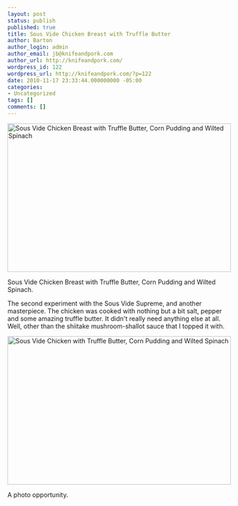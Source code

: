 ```yaml
---
layout: post
status: publish
published: true
title: Sous Vide Chicken Breast with Truffle Butter
author: Barton
author_login: admin
author_email: jb@knifeandpork.com
author_url: http://knifeandpork.com/
wordpress_id: 122
wordpress_url: http://knifeandpork.com/?p=122
date: 2010-11-17 23:33:44.000000000 -05:00
categories:
- Uncategorized
tags: []
comments: []
---
```

<a title="Sous Vide Chicken Breast with Truffle Butter, Corn Pudding and Wilted Spinach by phy5ics, on Flickr" href="http://www.flickr.com/photos/phy5ics/5186741476/"><img src="http://farm5.static.flickr.com/4125/5186741476_1a6ac0720e.jpg" alt="Sous Vide Chicken Breast with Truffle Butter, Corn Pudding and Wilted Spinach" width="500" height="333" /></a>

Sous Vide Chicken Breast with Truffle Butter, Corn Pudding and Wilted Spinach.

The second experiment with the Sous Vide Supreme, and another masterpiece.  The chicken was cooked with nothing but a bit salt, pepper and some amazing truffle butter.  It didn't really need anything else at all.  Well, other than the shiitake mushroom-shallot sauce that I topped it with.

<a title="Sous Vide Chicken with Truffle Butter, Corn Pudding and Wilted Spinach by phy5ics, on Flickr" href="http://www.flickr.com/photos/phy5ics/5186747702/"><img src="http://farm2.static.flickr.com/1014/5186747702_09c45871b1.jpg" alt="Sous Vide Chicken with Truffle Butter, Corn Pudding and Wilted Spinach" width="500" height="333" /></a>

A photo opportunity.

